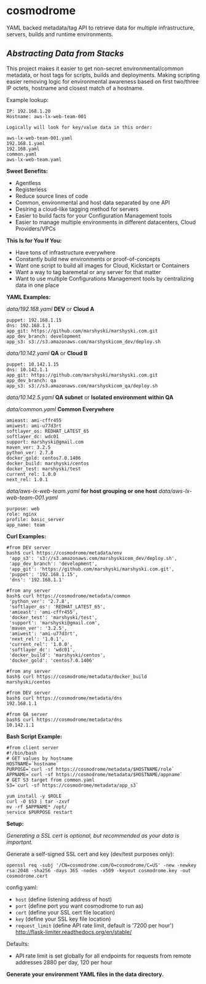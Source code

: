 # cosmodrome
YAML backed metadata/tag API to retrieve data for multiple infrastructure, servers, builds and runtime environments.


*Abstracting Data from Stacks*
----------------------------
This project makes it easier to get non-secret environmental/common metadata, or host tags for scripts, builds and deployments.  Making scripting easier removing logic for environmental awareness based on first two/three IP octets, hostname and closest match of a hostname.

Example lookup:

    IP: 192.168.1.20
    Hostname: aws-lx-web-team-001

    Logically will look for key/value data in this order:

    aws-lx-web-team-001.yaml
    192.168.1.yaml
    192.168.yaml
    common.yaml
    aws-lx-web-team.yaml


**Sweet Benefits:**

- Agentless
- Registerless
- Reduce source lines of code
- Common, environmental and host data separated by one API
- Desiring a cloud-like tagging method for servers
- Easier to build facts for your Configuration Management tools
- Easier to manage multiple environments in different datacenters, Cloud Providers/VPCs

**This Is for You If You:**

- Have tons of infrastructure everywhere
- Constantly build new environments or proof-of-concepts
- Want one script to build all images for Cloud, Kickstart or Containers
- Want a way to tag baremetal or any server for that matter
- Want to use multiple Configurations Management tools by centralizing data in one place

**YAML Examples:**

*data/192.168.yaml*  **DEV** or **Cloud A**

    puppet: 192.168.1.15
    dns: 192.168.1.1
    app_git: https://github.com/marshyski/marshyski.com.git
    app_dev_branch: development
    app_s3: s3://s3.amazonaws.com/marshyskicom_dev/deploy.sh

*data/10.142.yaml*  **QA** or **Cloud B**

    puppet: 10.142.1.15
    dns: 10.142.1.1
    app_git: https://github.com/marshyski/marshyski.com.git
    app_dev_branch: qa
    app_s3: s3://s3.amazonaws.com/marshyskicom_qa/deploy.sh

*data/10.142.5.yaml*  **QA subnet** or **Isolated environment within QA**

*data/common.yaml*  **Common Everywhere**

    amieast: ami-cffr455
    amiwest: ami-u77d3rt
    softlayer_os: REDHAT_LATEST_65
    softlayer_dc: wdc01
    support: marshyski@gmail.com
    maven_ver: 3.2.5
    python_ver: 2.7.8
    docker_gold: centos7.0.1406
    docker_build: marshyski/centos
    docker_test: marshyski/test
    current_rel: 1.0.0
    next_rel: 1.0.1

*data/aws-lx-web-team.yaml* **for host grouping or one host** *data/aws-lx-web-team-001.yaml*

    purpose: web
    role: nginx
    profile: basic_server
    app_name: team

**Curl Examples:**

    #from DEV server
    bash$ curl https://cosmodrome/metadata/env
     'app_s3': 's3://s3.amazonaws.com/marshyskicom_dev/deploy.sh',
     'app_dev_branch': 'development',
     'app_git': 'https://github.com/marshyski/marshyski.com.git',
     'puppet': '192.168.1.15',
     'dns': '192.168.1.1'

    #from any server
    bash$ curl https://cosmodrome/metadata/common
     'python_ver': '2.7.8',
     'softlayer_os': 'REDHAT_LATEST_65',
     'amieast': 'ami-cffr455',
     'docker_test': 'marshyski/test',
     'support': 'marshyski@gmail.com',
     'maven_ver': '3.2.5',
     'amiwest': 'ami-u77d3rt',
     'next_rel': '1.0.1',
     'current_rel': '1.0.0',
     'softlayer_dc': 'wdc01',
     'docker_build': 'marshyski/centos',
     'docker_gold': 'centos7.0.1406'

    #from any server
    bash$ curl https://cosmodrome/metadata/docker_build
    marshyski/centos

    #from DEV server
    bash$ curl https://cosmodrome/metadata/dns
    192.168.1.1

    #from QA server
    bash$ curl https://cosmodrome/metadata/dns
    10.142.1.1


**Bash Script Example:**

    #from client server
    #!/bin/bash
    # GET values by hostname
    HOSTNAME=`hostname`
    PURPOSE=`curl -sf https://cosmodrome/metadata/$HOSTNAME/role`
    APPNAME=`curl -sf https://cosmodrome/metadata/$HOSTNAME/appname`
    # GET S3 target from common.yaml
    S3=`curl -sf https://cosmodrome/metadata/app_s3`

    yum install -y $ROLE
    curl -O $S3 | tar -zxvf
    mv -rf $APPNAME* /opt/
    service $PURPOSE restart

**Setup:**

*Generating a SSL cert is optional, but recommended as your data is important.*

Generate a self-signed SSL cert and key (dev/test purposes only):

    openssl req -subj '/CN=cosmodrome.com/O=cosmodrome/C=US' -new -newkey rsa:2048 -sha256 -days 365 -nodes -x509 -keyout cosmodrome.key -out cosmodrome.cert

config.yaml:

 - `host` (define listening address of host)
 - `port` (define port you want cosmodrome to run as)
 - `cert` (define your SSL cert file location)
 - `key` (define your SSL key file location)
 - `request_limit` (define API rate limit, default is '7200 per hour') http://flask-limiter.readthedocs.org/en/stable/

Defaults:

 - API rate limit is set globally for all endpoints for requests from remote addresses 2880 per day, 120 per hour

**Generate your environment YAML files in the data directory.**
